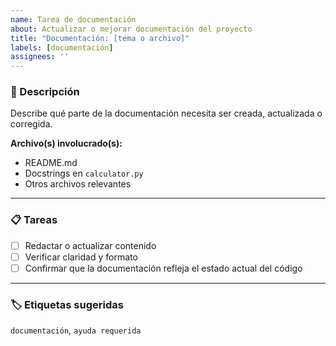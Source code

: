 ```yaml
---
name: Tarea de documentación
about: Actualizar o mejorar documentación del proyecto
title: "Documentación: [tema o archivo]"
labels: [documentación]
assignees: ''
---
```


### 📄 Descripción

Describe qué parte de la documentación necesita ser creada, actualizada o corregida.

**Archivo(s) involucrado(s):**  
- README.md  
- Docstrings en `calculator.py`  
- Otros archivos relevantes

---

### 📋 Tareas

- [ ] Redactar o actualizar contenido
- [ ] Verificar claridad y formato
- [ ] Confirmar que la documentación refleja el estado actual del código

---

### 🏷️ Etiquetas sugeridas

`documentación`, `ayuda requerida`